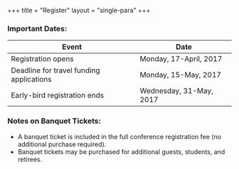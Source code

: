 +++
title = "Register"
layout = "single-para"
+++

### Important Dates:

| Event | Date |
|------|-------|
|Registration opens |Monday, 17-April, 2017|
|Deadline for travel funding applications|Monday, 15-May, 2017|
|Early-bird registration ends |Wednesday, 31-May, 2017|

### Notes on Banquet Tickets:
* A banquet ticket is included in the full conference registration fee (no additional purchase required).
* Banquet tickets may be purchased for additional guests, students, and retirees.